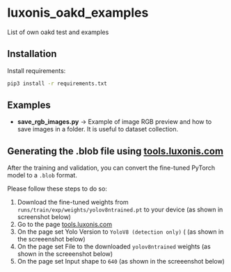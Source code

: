 # luxonis_oakd_examples
List of own oakd test and examples

## Installation
Install requirements:

```bash
pip3 install -r requirements.txt
```

## Examples
*   **save_rgb_images.py** -> Example of image RGB preview and how to save images in a folder. It is useful to dataset collection.


## Generating the .blob file using [tools.luxonis.com](http://tools.luxonis.com)
After the training and validation, you can convert the fine-tuned PyTorch model to a `.blob` format.

Please follow these steps to do so:
1.   Download the fine-tuned weights from `runs/train/exp/weights/yolov8ntrained.pt` to your device (as shown in screenshot below)
2.   Go to the page [tools.luxonis.com](http://tools.luxonis.com)
3.   On the page set Yolo Version to `YoloV8 (detection only)` ( (as shown in the screeenshot below)
4.   On the page set File to the downloaded `yolov8ntrained` weights (as shown in the screeenshot below)
5.   On the page set Input shape to `640` (as shown in the screeenshot below)